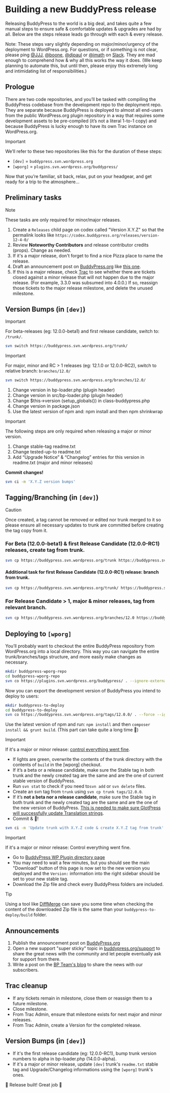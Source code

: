 # Building a new BuddyPress release

Releasing BuddyPress to the world is a big deal, and takes quite a few manual steps to ensure safe & comfortable updates & upgrades are had by all. Below are the steps release leads go through with each & every release.

Note: These steps vary slightly depending on major/minor/urgency of the deployment to WordPress.org. For questions, or if something is not clear, please ping [@JJJ](https://profiles.wordpress.org/johnjamesjacoby), [@boone](https://profiles.wordpress.org/boonebgorges/), [@djpaul](https://profiles.wordpress.org/djpaul/) or [@imath](https://profiles.wordpress.org/imath/) on [Slack](https://wordpress.slack.com/messages/buddypress). They are mad enough to comprehend how & why all this works the way it does. (We keep planning to automate this, but until then, please enjoy this extremely long and intimidating list of responsibilities.)

## Prologue
There are two code repositories, and you’ll be tasked with compiling the BuddyPress codebase from the development repo to the deployment repo. They are separate because BuddyPress is deployed to almost all end-users from the public WordPress.org plugin repository in a way that requires some development assets to be pre-compiled (it’s not a literal 1-to-1 copy) and because BuddyPress is lucky enough to have its own Trac instance on WordPress.org.

> [!IMPORTANT]
> We’ll refer to these two repositories like this for the duration of these steps:

- `[dev]`   = `buddypress.svn.wordpress.org`
- `[wporg]` = `plugins.svn.wordpress.org/buddypress/`

Now that you’re familiar, sit back, relax, put on your headgear, and get ready for a trip to the atmosphere…

## Preliminary tasks

> [!NOTE]
> These tasks are only required for minor/major releases.

1. Create a `Releases` child page on codex called "Version X.Y.Z" so that the permalink looks like `https://codex.buddypress.org/releases/version-12-4-0/`
2. Review **Noteworthy Contributors** and release contributor credits (props). Change as needed.
3. If it's a major release, don't forget to find a nice Pizza place to name the release.
4. Draft an announcement post on [BuddyPress.org](https://buddypress.org) like [this one](https://buddypress.org/2023/12/buddypress-12-0-0-nonno/).
5. If this is a major release, check [Trac](https://buddypress.trac.wordpress.org/roadmap) to see whether there are tickets closed against a minor release that will not happen due to the major release. (For example, 3.3.0 was subsumed into 4.0.0.) If so, reassign those tickets to the major release milestone, and delete the unused milestone.

## Version Bumps (in `[dev]`)

> [!IMPORTANT]
> For beta-releases (eg: 12.0.0-beta1) and first release candidate, switch to: `/trunk/`.

```bash
svn switch https://buddypress.svn.wordpress.org/trunk/
```

> [!IMPORTANT]
> For major, minor and RC > 1 releases (eg: 12.1.0 or 12.0.0-RC2), switch to relative branch: `branches/12.0/`

```bash
svn switch https://buddypress.svn.wordpress.org/branches/12.0/
```

1. Change version in bp-loader.php (plugin header)
2. Change version in src/bp-loader.php (plugin header)
3. Change $this->version (setup_globals()) in class-buddypress.php
4. Change version in package.json
5. Use the latest version of npm and: npm install and then npm shrinkwrap

> [!IMPORTANT]
> The following steps are only required when releasing a major or minor version.

1. Change stable-tag readme.txt
2. Change tested-up-to readme.txt
3. Add “Upgrade Notice” & “Changelog” entries for this version in readme.txt (major and minor releases)

**Commit changes!**

```bash
svn ci -m 'X.Y.Z version bumps'
```

## Tagging/Branching (in `[dev]`)

> [!CAUTION]
> Once created, a tag cannot be removed or edited nor trunk merged to it so please ensure all necessary updates to trunk are committed before creating the tag copy from it.

### For Beta (12.0.0-beta1) & first Release Candidate (12.0.0-RC1) releases, create tag from trunk.

```bash
svn cp https://buddypress.svn.wordpress.org/trunk https://buddypress.svn.wordpress.org/tags/12.0.0-beta1
```

#### Additional task for first Release Candidate (12.0.0-RC1) release: branch from trunk.

```bash
svn cp https://buddypress.svn.wordpress.org/trunk/ https://buddypress.svn.wordpress.org/branches/12.0
```

### For Release Candidate > 1, major & minor releases, tag from relevant branch.

```bash
svn cp https://buddypress.svn.wordpress.org/branches/12.0 https://buddypress.svn.wordpress.org/tags/12.1.0
```

## Deploying to `[wporg]`

You’ll probably want to checkout the entire BuddyPress repository from WordPress.org into a local directory. This way you can navigate the entire trunk/branches/tags structure, and more easily make changes as necessary.

```bash
mkdir buddypress-wporg-repo
cd buddypress-wporg-repo
svn co https://plugins.svn.wordpress.org/buddypress/ . --ignore-externals
```

Now you can export the development version of BuddyPress you intend to deploy to users:

```bash
mkdir buddypress-to-deploy
cd buddypress-to-deploy
svn co https://buddypress.svn.wordpress.org/tags/12.0.0/ . --force --ignore-externals.
```

Use the latest version of npm and run: `npm install` and then `composer install && grunt build`. (This part can take quite a long time 🧘)

> [!IMPORTANT]
> If it's a major or minor release: [control everything went fine](./test-checklist.md).

+ If lights are green, overwrite the contents of the trunk directory with the contents of `build` in the [wporg] checkout.
+ If it’s a beta or a release candidate, make sure the Stable tag in both trunk and the newly created tag are the same and are the one of current stable version of BuddyPress.
+ Run `svn stat` to check if you need to`svn add` or `svn delete` files.
+ Create an svn tag from `trunk` using `svn cp trunk tags/12.0.0`.
+ If it’s **not a beta nor a release candidate**, make sure the Stable tag in both trunk and the newly created tag are the same and are the one of the new version of BuddyPress. [This is needed to make sure GlotPress will successfully update Translation strings](https://meta.trac.wordpress.org/ticket/4752#comment:1).
+ Commit & 🤞!

```bash
svn ci -m 'Update trunk with X.Y.Z code & create X.Y.Z tag from trunk'
```

> [!IMPORTANT]
> If it's a major or minor release: Control everything went fine.

+ Go to [BuddyPress WP Plugin directory page](https://wordpress.org/plugins/buddypress/)
+ You may need to wait a few minutes, but you should see the main "Download" button of this page is now set to the new version you deployed and the `Version:` information into the right sidebar should be set to your new stable tag.
+ Download the Zip file and check every BuddyPress folders are included.

> [!TIP]
> Using a tool like [DiffMerge](https://sourcegear.com/diffmerge/) can save you some time when checking the content of the downloaded Zip file is the same than your `buddypress-to-deploy/build` folder.

## Announcements

1. Publish the announcement post on [BuddyPress.org](https://buddypress.org)
2. Open a new support "super sticky" topic in [buddypress.org/support](https://buddypress.org/support/) to share the great news with the community and let people eventually ask for support from there.
3. Write a post on the [BP Team's blog](https://bpdevel.wordpress.com) to share the news with our subscribers.

## Trac cleanup

- If any tickets remain in milestone, close them or reassign them to a future milestone.
- Close milestone.
- From Trac Admin, ensure that milestone exists for next major and minor releases.
- From Trac Admin, create a Version for the completed release.

## Version Bumps (in `[dev]`)

- If it's the first release candidate (eg: 12.0.0-RC1), bump trunk version numbers to alpha in bp-loader.php (14.0.0-alpha).
- If it's a major or minor release, update `[dev]` trunk's `readme.txt` stable tag and Upgrade/Changelog informations using the `[wporg]` trunk's ones.

🏁 Release built! Great job 👏

